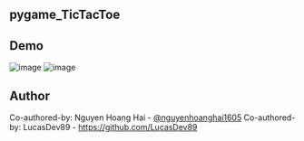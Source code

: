 ## pygame_TicTacToe
## Demo
![image](https://github.com/user-attachments/assets/c45a5f36-8d86-4a0e-a7e2-c3d4c72266cf)
![image](https://github.com/user-attachments/assets/be7d5f46-fe75-4c0c-aba0-03c0c8df2369)

## Author
Co-authored-by: Nguyen Hoang Hai - [@nguyenhoanghai1605](https://github.com/nguyenhoanghai1605)
Co-authored-by: LucasDev89 - https://github.com/LucasDev89 
